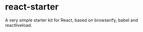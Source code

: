 # react-starter

A very simple starter kit for React, based on browserify, babel and reactliveload.
